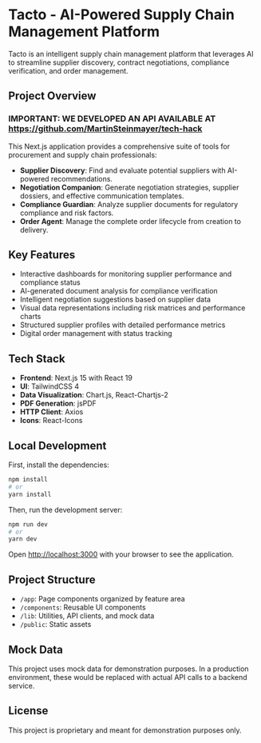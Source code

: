 # Tacto - AI-Powered Supply Chain Management Platform

Tacto is an intelligent supply chain management platform that leverages AI to streamline supplier discovery, contract negotiations, compliance verification, and order management.

## Project Overview

### IMPORTANT: WE DEVELOPED AN API AVAILABLE AT https://github.com/MartinSteinmayer/tech-hack

This Next.js application provides a comprehensive suite of tools for procurement and supply chain professionals:

- **Supplier Discovery**: Find and evaluate potential suppliers with AI-powered recommendations.
- **Negotiation Companion**: Generate negotiation strategies, supplier dossiers, and effective communication templates.
- **Compliance Guardian**: Analyze supplier documents for regulatory compliance and risk factors.
- **Order Agent**: Manage the complete order lifecycle from creation to delivery.

## Key Features

- Interactive dashboards for monitoring supplier performance and compliance status
- AI-generated document analysis for compliance verification
- Intelligent negotiation suggestions based on supplier data
- Visual data representations including risk matrices and performance charts
- Structured supplier profiles with detailed performance metrics
- Digital order management with status tracking

## Tech Stack

- **Frontend**: Next.js 15 with React 19
- **UI**: TailwindCSS 4
- **Data Visualization**: Chart.js, React-Chartjs-2
- **PDF Generation**: jsPDF
- **HTTP Client**: Axios
- **Icons**: React-Icons

## Local Development

First, install the dependencies:

```bash
npm install
# or
yarn install
```

Then, run the development server:

```bash
npm run dev
# or
yarn dev
```

Open [http://localhost:3000](http://localhost:3000) with your browser to see the application.

## Project Structure

- `/app`: Page components organized by feature area
- `/components`: Reusable UI components
- `/lib`: Utilities, API clients, and mock data
- `/public`: Static assets

## Mock Data

This project uses mock data for demonstration purposes. In a production environment, these would be replaced with actual API calls to a backend service.

## License

This project is proprietary and meant for demonstration purposes only.
